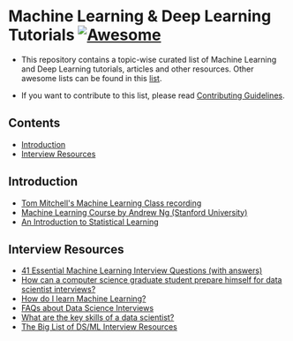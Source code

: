 # Machine Learning & Deep Learning Tutorials [![Awesome](https://cdn.rawgit.com/sindresorhus/awesome/d7305f38d29fed78fa85652e3a63e154dd8e8829/media/badge.svg)](https://github.com/sindresorhus/awesome)

- This repository contains a topic-wise curated list of Machine Learning and Deep Learning tutorials, articles and other resources. Other awesome lists can be found in this [list](https://github.com/sindresorhus/awesome).

- If you want to contribute to this list, please read [Contributing Guidelines](https://github.com/deepakiim/Artificial-Intelligence-Tutorials/blob/master/contributing.md).


## Contents
- [Introduction](#general)
- [Interview Resources](#interview)

<a name="general" />

## Introduction

- [Tom Mitchell's Machine Learning Class recording](https://www.cs.cmu.edu/~ninamf/courses/601sp15/lectures.shtml)
- [Machine Learning Course by Andrew Ng (Stanford University)](https://www.coursera.org/learn/machine-learning)
- [An Introduction to Statistical Learning](http://www-bcf.usc.edu/~gareth/ISL/)


<a name="interview" />

## Interview Resources

- [41 Essential Machine Learning Interview Questions (with answers)](https://www.springboard.com/blog/machine-learning-interview-questions/)
- [How can a computer science graduate student prepare himself for data scientist interviews?](https://www.quora.com/How-can-a-computer-science-graduate-student-prepare-himself-for-data-scientist-machine-learning-intern-interviews)
- [How do I learn Machine Learning?](https://www.quora.com/How-do-I-learn-machine-learning-1)
- [FAQs about Data Science Interviews](https://www.quora.com/topic/Data-Science-Interviews/faq)
- [What are the key skills of a data scientist?](https://www.quora.com/What-are-the-key-skills-of-a-data-scientist)
- [The Big List of DS/ML Interview Resources](https://towardsdatascience.com/the-big-list-of-ds-ml-interview-resources-2db4f651bd63)

